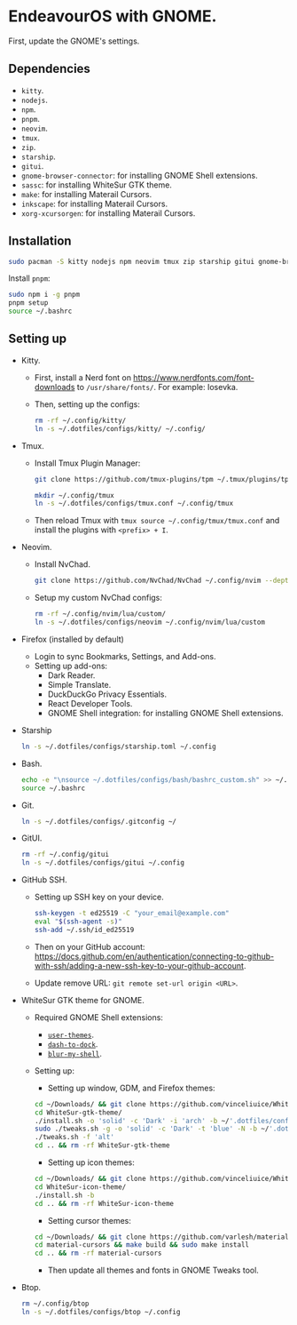 # EndeavourOS with GNOME.

First, update the GNOME's settings.

## Dependencies

- `kitty`.
- `nodejs`.
- `npm`.
- `pnpm`.
- `neovim`.
- `tmux`.
- `zip`.
- `starship`.
- `gitui`.
- `gnome-browser-connector`: for installing GNOME Shell extensions.
- `sassc`: for installing WhiteSur GTK theme.
- `make`: for installing Materail Cursors.
- `inkscape`: for installing Materail Cursors.
- `xorg-xcursorgen`: for installing Materail Cursors.

## Installation

```bash
sudo pacman -S kitty nodejs npm neovim tmux zip starship gitui gnome-browser-connector sassc make inkscape xorg-xcursorgen
```

Install `pnpm`:

```bash
sudo npm i -g pnpm
pnpm setup
source ~/.bashrc
```

## Setting up

- Kitty.

  - First, install a Nerd font on <https://www.nerdfonts.com/font-downloads> to `/usr/share/fonts/`. For example: Iosevka.
  - Then, setting up the configs:

    ```bash
    rm -rf ~/.config/kitty/
    ln -s ~/.dotfiles/configs/kitty/ ~/.config/
    ```

- Tmux.

  - Install Tmux Plugin Manager:

    ```bash
    git clone https://github.com/tmux-plugins/tpm ~/.tmux/plugins/tpm
    ```

    ```bash
    mkdir ~/.config/tmux
    ln -s ~/.dotfiles/configs/tmux.conf ~/.config/tmux
    ```

  - Then reload Tmux with `tmux source ~/.config/tmux/tmux.conf` and install the plugins with `<prefix> + I`.

- Neovim.

  - Install NvChad.

    ```bash
    git clone https://github.com/NvChad/NvChad ~/.config/nvim --depth 1 && nvim
    ```

  - Setup my custom NvChad configs:

    ```bash
    rm -rf ~/.config/nvim/lua/custom/
    ln -s ~/.dotfiles/configs/neovim ~/.config/nvim/lua/custom
    ```

- Firefox (installed by default)

  - Login to sync Bookmarks, Settings, and Add-ons.
  - Setting up add-ons:
    - Dark Reader.
    - Simple Translate.
    - DuckDuckGo Privacy Essentials.
    - React Developer Tools.
    - GNOME Shell integration: for installing GNOME Shell extensions.

- Starship

  ```bash
  ln -s ~/.dotfiles/configs/starship.toml ~/.config
  ```

- Bash.

  ```bash
  echo -e "\nsource ~/.dotfiles/configs/bash/bashrc_custom.sh" >> ~/.bashrc
  source ~/.bashrc
  ```

- Git.

  ```bash
  ln -s ~/.dotfiles/configs/.gitconfig ~/
  ```

- GitUI.

  ```bash
  rm -rf ~/.config/gitui
  ln -s ~/.dotfiles/configs/gitui ~/.config
  ```

- GitHub SSH.

  - Setting up SSH key on your device.

    ```bash
    ssh-keygen -t ed25519 -C "your_email@example.com"
    eval "$(ssh-agent -s)"
    ssh-add ~/.ssh/id_ed25519
    ```

  - Then on your GitHub account: <https://docs.github.com/en/authentication/connecting-to-github-with-ssh/adding-a-new-ssh-key-to-your-github-account>.
  - Update remove URL: `git remote set-url origin <URL>`.

- WhiteSur GTK theme for GNOME.

  - Required GNOME Shell extensions:
    - [`user-themes`](https://extensions.gnome.org/extension/19/user-themes/).
    - [`dash-to-dock`](https://extensions.gnome.org/extension/307/dash-to-dock/).
    - [`blur-my-shell`](https://extensions.gnome.org/extension/3193/blur-my-shell/).
  - Setting up:

    - Setting up window, GDM, and Firefox themes:

    ```bash
    cd ~/Downloads/ && git clone https://github.com/vinceliuice/WhiteSur-gtk-theme.git --depth=1
    cd WhiteSur-gtk-theme/
    ./install.sh -o 'solid' -c 'Dark' -i 'arch' -b ~/'.dotfiles/configs/wallpapers/waves-dark.jpg' -m -l
    sudo ./tweaks.sh -g -o 'solid' -c 'Dark' -t 'blue' -N -b ~/'.dotfiles/configs/wallpapers/waves-dark.jpg'
    ./tweaks.sh -f 'alt'
    cd .. && rm -rf WhiteSur-gtk-theme
    ```

    - Setting up icon themes:

    ```bash
    cd ~/Downloads/ && git clone https://github.com/vinceliuice/WhiteSur-icon-theme
    cd WhiteSur-icon-theme/
    ./install.sh -b
    cd .. && rm -rf WhiteSur-icon-theme
    ```

    - Setting cursor themes:

    ```bash
    cd ~/Downloads/ && git clone https://github.com/varlesh/material-cursors
    cd material-cursors && make build && sudo make install
    cd .. && rm -rf material-cursors
    ```

    - Then update all themes and fonts in GNOME Tweaks tool.

- Btop.

  ```bash
  rm ~/.config/btop
  ln -s ~/.dotfiles/configs/btop ~/.config
  ```
